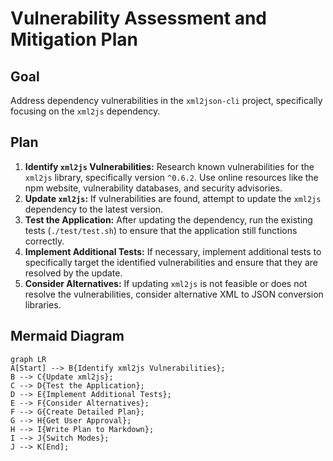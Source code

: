 # Vulnerability Assessment and Mitigation Plan

## Goal

Address dependency vulnerabilities in the `xml2json-cli` project, specifically focusing on the `xml2js` dependency.

## Plan

1.  **Identify `xml2js` Vulnerabilities:** Research known vulnerabilities for the `xml2js` library, specifically version `^0.6.2`. Use online resources like the npm website, vulnerability databases, and security advisories.
2.  **Update `xml2js`:** If vulnerabilities are found, attempt to update the `xml2js` dependency to the latest version.
3.  **Test the Application:** After updating the dependency, run the existing tests (`./test/test.sh`) to ensure that the application still functions correctly.
4.  **Implement Additional Tests:** If necessary, implement additional tests to specifically target the identified vulnerabilities and ensure that they are resolved by the update.
5.  **Consider Alternatives:** If updating `xml2js` is not feasible or does not resolve the vulnerabilities, consider alternative XML to JSON conversion libraries.

## Mermaid Diagram

```mermaid
graph LR
A[Start] --> B{Identify xml2js Vulnerabilities};
B --> C{Update xml2js};
C --> D{Test the Application};
D --> E{Implement Additional Tests};
E --> F{Consider Alternatives};
F --> G{Create Detailed Plan};
G --> H{Get User Approval};
H --> I{Write Plan to Markdown};
I --> J{Switch Modes};
J --> K[End];